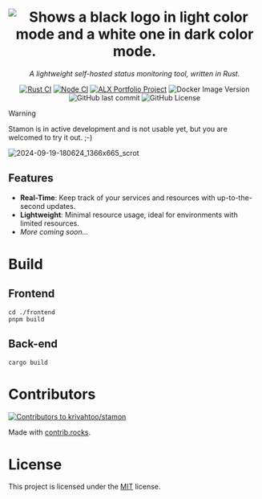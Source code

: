 <div align="center">
  <h1>
    <picture>
      <source media="(prefers-color-scheme: dark)" srcset="https://github.com/user-attachments/assets/1b384c38-7d94-4d42-90c4-098cfddf61af">
      <source media="(prefers-color-scheme: light)" srcset="https://github.com/user-attachments/assets/a7d933c6-e07a-43f6-989f-8f2224f4fdee">
      <img alt="Shows a black logo in light color mode and a white one in dark color mode." src="https://github.com/user-attachments/assets/a7d933c6-e07a-43f6-989f-8f2224f4fdee">
    </picture>
  </h1>

  *A lightweight self-hosted status monitoring tool, written in Rust.*

  [![Rust CI](https://github.com/krivahtoo/stamon/actions/workflows/rust.yml/badge.svg)](https://github.com/krivahtoo/stamon/actions/workflows/rust.yml)
  [![Node CI](https://github.com/krivahtoo/stamon/actions/workflows/node.yml/badge.svg)](https://github.com/krivahtoo/stamon/actions/workflows/node.yml)
  [![ALX Portfolio Project](https://img.shields.io/badge/ALX-Portfolio_Project-%2331c554?logo=alx&label=&labelColor=%23002B56)](https://www.alxafrica.com/)
  ![Docker Image Version](https://img.shields.io/docker/v/k4htoo/stamon?logo=docker)
  ![GitHub last commit](https://img.shields.io/github/last-commit/krivahtoo/stamon?style=flat&logo=git&logoColor=%23F05032)
  ![GitHub License](https://img.shields.io/github/license/krivahtoo/stamon)
</div>


> [!WARNING]
> Stamon is in active development and is not usable yet, but you are welcomed to try it out. ;-)
>

![2024-09-19-180624_1366x665_scrot](https://github.com/user-attachments/assets/13d63921-0316-4182-af01-3c0786769f8d)


## Features

- **Real-Time**: Keep track of your services and resources with up-to-the-second updates.
- **Lightweight**: Minimal resource usage, ideal for environments with limited resources.
- *More coming soon...*

# Build

## Frontend

```shell
cd ./frontend
pnpm build
```

## Back-end

```shell
cargo build
```

# Contributors
<a href="https://github.com/krivahtoo/stamon/graphs/contributors">
  <img src="https://contrib.rocks/image?repo=krivahtoo/stamon" alt="Contributors to krivahtoo/stamon" />
</a>

Made with [contrib.rocks](https://contrib.rocks).

# License
This project is licensed under the [MIT](./LICENSE) license.
